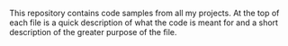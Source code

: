 This repository contains code samples from all my projects. At the top
of each file is a quick description of what the code is meant for and
a short description of the greater purpose of the file.

